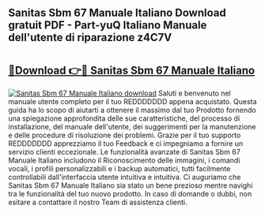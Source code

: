 ## Sanitas Sbm 67 Manuale Italiano Download gratuit PDF - Part-yuQ Italiano Manuale dell'utente di riparazione z4C7V

# <h2><a href="http://df94ygb.blite.top/?on=Sanitas+Sbm+67+Manuale+Italiano">🔗Download 👉🔴 Sanitas Sbm 67 Manuale Italiano</a></h2>

[![Sanitas Sbm 67 Manuale Italiano download](https://i.imgur.com/lujVjoI.png)](http://df94ygb.blite.top/?on=Sanitas+Sbm+67+Manuale+Italiano)
Saluti e benvenuto nel manuale utente completo per il tuo REDDDDDDD appena acquistato. Questa guida ha lo scopo di aiutarti a ottenere il massimo dal tuo Prodotto fornendo una spiegazione approfondita delle sue caratteristiche, del processo di installazione, del manuale dell'utente, dei suggerimenti per la manutenzione e delle procedure di risoluzione dei problemi. Grazie per il tuo supporto REDDDDDDD apprezziamo il tuo Feedback e ci impegniamo a fornire un servizio clienti eccezionale. Le funzionalità avanzate di Sanitas Sbm 67 Manuale Italiano includono il Riconoscimento delle immagini, i comandi vocali, i profili personalizzabili e i backup automatici, tutti facilmente controllabili dall'interfaccia utente intuitiva e intuitiva. Ci auguriamo che Sanitas Sbm 67 Manuale Italiano sia stato un bene prezioso mentre navighi tra le funzionalità del tuo nuovo prodotto. In caso di domande o dubbi, non esitare a contattare il nostro Team di assistenza clienti.
